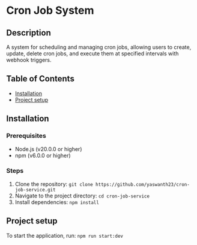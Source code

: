 # Cron Job System

## Description

A system for scheduling and managing cron jobs, allowing users to create, update, delete cron jobs, and execute them at specified intervals with webhook triggers.

## Table of Contents

- [Installation](#installation)
- [Project setup](#project-setup)

## Installation

### Prerequisites

- Node.js (v20.0.0 or higher)
- npm (v6.0.0 or higher)

### Steps

1. Clone the repository: `git clone https://github.com/yaswanth23/cron-job-service.git`
2. Navigate to the project directory: `cd cron-job-service`
3. Install dependencies: `npm install`

## Project setup

To start the application, run: `npm run start:dev`
